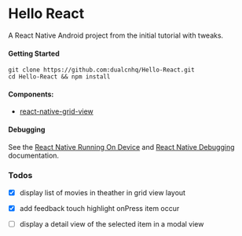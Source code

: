 # Hello React

A React Native Android project from the initial tutorial with tweaks.

#### Getting Started

    git clone https://github.com:dualcnhq/Hello-React.git
    cd Hello-React && npm install
    
#### Components: 

* [react-native-grid-view]

#### Debugging

See the [React Native Running On Device] and [React Native Debugging] documentation.

### Todos
- [x] display list of movies in theather in grid view layout
- [x] add feedback touch highlight onPress item occur
- [ ] display a detail view of the selected item in a modal view

   [react-native-grid-view]: <https://github.com/lucholaf/react-native-grid-view/>
   [React Native Running On Device]: <http://facebook.github.io/react-native/docs/running-on-device-android.html#content>
   [React Native Debugging]: <https://facebook.github.io/react-native/docs/debugging.html#content>



